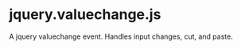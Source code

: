 jquery.valuechange.js
=====================

A jquery valuechange event. Handles input changes, cut, and paste.
